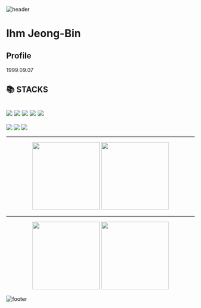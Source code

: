 ![header](https://capsule-render.vercel.app/api?type=rect&color=0080FF&text=%20IhmJB's%20GitHub%20%20&height=150&fontSize=90&fontColor=ffffff)

# Ihm Jeong-Bin

## Profile
1999.09.07

## 📚 STACKS

<a href="https://ihmmaru99.github.io/" target="_blank"><img src="https://img.shields.io/badge/C-A8B9CC?style=flat-square&logo=c&logoColor=white"/></a>
<a href="https://ihmmaru99.github.io/" target="_blank"><img src="https://img.shields.io/badge/C++-00599C?style=flat-square&logo=cplusplus&logoColor=white"/></a>
<a href="https://ihmmaru99.github.io/" target="_blank"><img src="https://img.shields.io/badge/LINUX-FCC624?style=flat-square&logo=linux&logoColor=white"/></a>
<a href="https://ihmmaru99.github.io/" target="_blank"><img src="https://img.shields.io/badge/ROS-22314E?style=flat-square&logo=ros&logoColor=white"/></a>
<a href="https://ihmmaru99.github.io/" target="_blank"><img src="https://img.shields.io/badge/PYTHON-3776AB?style=flat-square&logo=python&logoColor=white"/></a>
---

<p>
  <a href="https://ihmmaru99.github.io/" target="_blank"><img src="https://img.shields.io/badge/BLOG-222222?style=flat-square&logo=githubpages&logoColor=white"/></a>
  <a href="https://instagram.com/ihmmaru99/" target="_blank"><img src="https://img.shields.io/badge/Insta-E4405F?style=flat-square&logo=instagram&logoColor=white"/></a>
  <a href="mailto:ihmmaru99@gmail.com" target="_blank"><img src="https://img.shields.io/badge/ihmmaru99@gmail.com-EA4335?style=flat-square&logo=Gmail&logoColor=white"/></a>
</p>

---

<p align="center">
  <img height="180em" src="https://github-readme-stats-ndrd.vercel.app/api?username=ihmmaru99&show_icons=true" />
  <img height="180em" src="https://github-readme-stats-ndrd.vercel.app/api/top-langs/?username=ihmmaru99&layout=compact&hide=jupyter%20notebook" />
</p>

---

<p align="center">
  <img height="180em" src="http://mazassumnida.wtf/api/v2/generate_badge?boj=ihmmaru99" />
  <img height="180em" src="http://mazandi.herokuapp.com/api?handle=ihmmaru99&theme=cold" />
</p>

![footer](https://capsule-render.vercel.app/api?section=footer&type=rect&color=0080FF)
